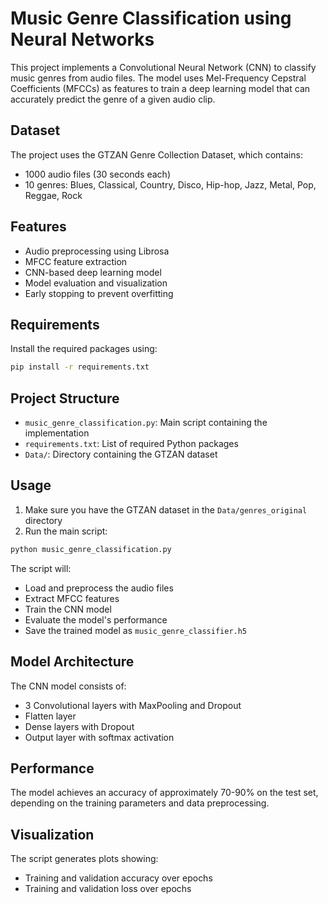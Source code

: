 # Music Genre Classification using Neural Networks

This project implements a Convolutional Neural Network (CNN) to classify music genres from audio files. The model uses Mel-Frequency Cepstral Coefficients (MFCCs) as features to train a deep learning model that can accurately predict the genre of a given audio clip.

## Dataset

The project uses the GTZAN Genre Collection Dataset, which contains:
- 1000 audio files (30 seconds each)
- 10 genres: Blues, Classical, Country, Disco, Hip-hop, Jazz, Metal, Pop, Reggae, Rock

## Features

- Audio preprocessing using Librosa
- MFCC feature extraction
- CNN-based deep learning model
- Model evaluation and visualization
- Early stopping to prevent overfitting

## Requirements

Install the required packages using:
```bash
pip install -r requirements.txt
```

## Project Structure

- `music_genre_classification.py`: Main script containing the implementation
- `requirements.txt`: List of required Python packages
- `Data/`: Directory containing the GTZAN dataset

## Usage

1. Make sure you have the GTZAN dataset in the `Data/genres_original` directory
2. Run the main script:
```bash
python music_genre_classification.py
```

The script will:
- Load and preprocess the audio files
- Extract MFCC features
- Train the CNN model
- Evaluate the model's performance
- Save the trained model as `music_genre_classifier.h5`

## Model Architecture

The CNN model consists of:
- 3 Convolutional layers with MaxPooling and Dropout
- Flatten layer
- Dense layers with Dropout
- Output layer with softmax activation

## Performance

The model achieves an accuracy of approximately 70-90% on the test set, depending on the training parameters and data preprocessing.

## Visualization

The script generates plots showing:
- Training and validation accuracy over epochs
- Training and validation loss over epochs 